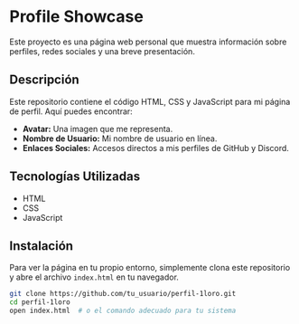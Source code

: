 # Profile Showcase

Este proyecto es una página web personal que muestra información sobre perfiles, redes sociales y una breve presentación.

## Descripción

Este repositorio contiene el código HTML, CSS y JavaScript para mi página de perfil. Aquí puedes encontrar:

- **Avatar:** Una imagen que me representa.
- **Nombre de Usuario:** Mi nombre de usuario en línea.
- **Enlaces Sociales:** Accesos directos a mis perfiles de GitHub y Discord.

## Tecnologías Utilizadas

- HTML
- CSS
- JavaScript

## Instalación

Para ver la página en tu propio entorno, simplemente clona este repositorio y abre el archivo `index.html` en tu navegador.

```bash
git clone https://github.com/tu_usuario/perfil-1loro.git
cd perfil-1loro
open index.html  # o el comando adecuado para tu sistema

